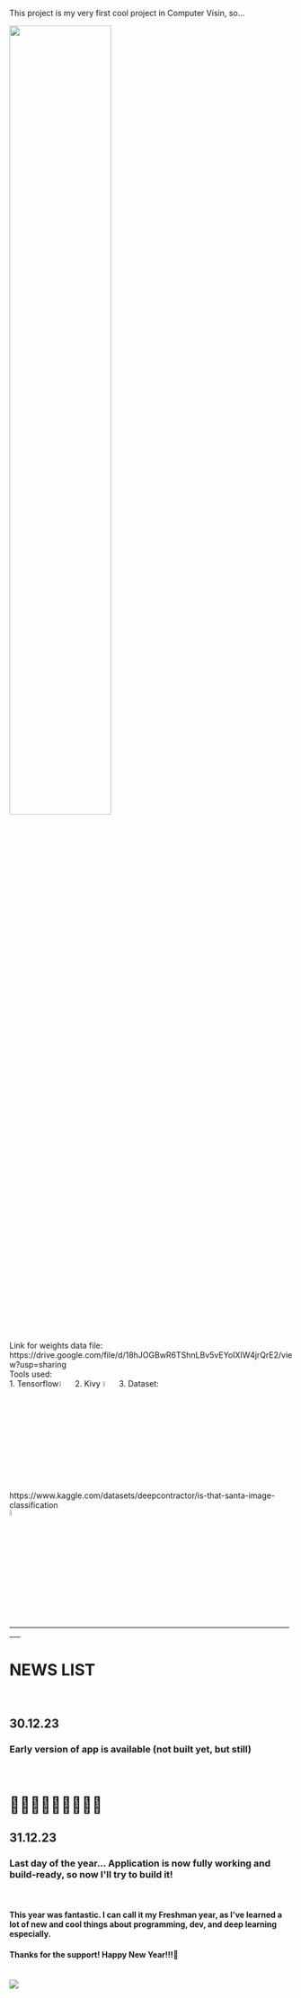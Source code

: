 This project is my very first cool project in Computer Visin, so...<br>

<img src='https://i.ibb.co/NxMBdQS/HAPPY-NEW-YEAR.png' width=60%>
<br>
Link for weights data file: https://drive.google.com/file/d/18hJOGBwR6TShnLBv5vEYoIXIW4jrQrE2/view?usp=sharing
<br>
Tools used: <br>
1. Tensorflow<img src='https://upload.wikimedia.org/wikipedia/commons/thumb/2/2d/Tensorflow_logo.svg/1915px-Tensorflow_logo.svg.png' width=5%>
2. Kivy <img src='https://upload.wikimedia.org/wikipedia/commons/5/58/Kivy_logo.png' width=5%>
3. Dataset: https://www.kaggle.com/datasets/deepcontractor/is-that-santa-image-classification <br>
<img src='https://cdn4.iconfinder.com/data/icons/logos-and-brands/512/189_Kaggle_logo_logos-512.png' width=5%>
<br>
_________________________________________________________________________________
<h1>NEWS LIST</h1><br>
<h2>30.12.23 </h2>
<h3>Early version of app is available (not built yet, but still)</h3><br>
<h1>🎉🍾🥂🎆🎇🎅🥳🥳🥳</h1>

<h2>31.12.23 </h2>
<h3>Last day of the year... Application is now fully working and build-ready, so now I'll try to build it!</h3><br>
<h4>This year was fantastic. I can call it my Freshman year, as I've learned a lot of new and cool things about programming, dev, and deep learning especially.</h4>
<h4>Thanks for the support! Happy New Year!!!🍾</h4><br>
<img src='https://i.pinimg.com/originals/66/77/06/66770693bc15c1b69845eb72d482c70f.gif'>
